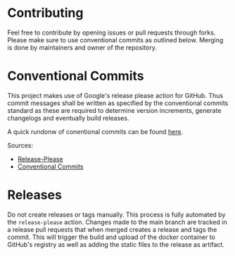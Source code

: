 # Contributing

Feel free to contribute by opening issues or pull requests through forks.
Please make sure to use conventional commits as outlined below.
Merging is done by maintainers and owner of the repository.

# Conventional Commits

This project makes use of Google's release please action for GitHub. Thus
commit messages shall be written as specified by the conventional commits
standard as these are required to determine version increments, generate
changelogs and eventually build releases.

A quick rundonw of conentional commits can be found
[here](https://gist.github.com/qoomon/5dfcdf8eec66a051ecd85625518cfd13).

Sources:
- [Release-Please](https://github.com/googleapis/release-please-action)
- [Conventional Commits](https://www.conventionalcommits.org/en/v1.0.0)

# Releases

Do not create releases or tags manually. This process is fully automated by
the `release-please` action. Changes made to the main branch are tracked in a
release pull requests that when merged creates a release and tags the commit.
This will trigger the build and upload of the docker container to GitHub's
registry as well as adding the static files to the release as artifact.
